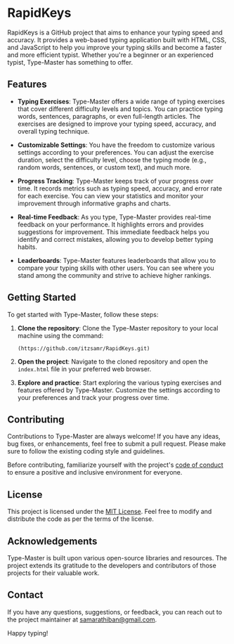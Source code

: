 # RapidKeys

RapidKeys is a GitHub project that aims to enhance your typing speed and accuracy. It provides a web-based typing application built with HTML, CSS, and JavaScript to help you improve your typing skills and become a faster and more efficient typist. Whether you're a beginner or an experienced typist, Type-Master has something to offer.

## Features

- **Typing Exercises**: Type-Master offers a wide range of typing exercises that cover different difficulty levels and topics. You can practice typing words, sentences, paragraphs, or even full-length articles. The exercises are designed to improve your typing speed, accuracy, and overall typing technique.

- **Customizable Settings**: You have the freedom to customize various settings according to your preferences. You can adjust the exercise duration, select the difficulty level, choose the typing mode (e.g., random words, sentences, or custom text), and much more.

- **Progress Tracking**: Type-Master keeps track of your progress over time. It records metrics such as typing speed, accuracy, and error rate for each exercise. You can view your statistics and monitor your improvement through informative graphs and charts.

- **Real-time Feedback**: As you type, Type-Master provides real-time feedback on your performance. It highlights errors and provides suggestions for improvement. This immediate feedback helps you identify and correct mistakes, allowing you to develop better typing habits.

- **Leaderboards**: Type-Master features leaderboards that allow you to compare your typing skills with other users. You can see where you stand among the community and strive to achieve higher rankings.

## Getting Started

To get started with Type-Master, follow these steps:

1. **Clone the repository**: Clone the Type-Master repository to your local machine using the command:

   ```
   (https://github.com/itzsamr/RapidKeys.git)
   ```

2. **Open the project**: Navigate to the cloned repository and open the `index.html` file in your preferred web browser.

3. **Explore and practice**: Start exploring the various typing exercises and features offered by Type-Master. Customize the settings according to your preferences and track your progress over time.

## Contributing

Contributions to Type-Master are always welcome! If you have any ideas, bug fixes, or enhancements, feel free to submit a pull request. Please make sure to follow the existing coding style and guidelines.

Before contributing, familiarize yourself with the project's [code of conduct](CODE_OF_CONDUCT.md) to ensure a positive and inclusive environment for everyone.

## License

This project is licensed under the [MIT License](LICENSE). Feel free to modify and distribute the code as per the terms of the license.

## Acknowledgements

Type-Master is built upon various open-source libraries and resources. The project extends its gratitude to the developers and contributors of those projects for their valuable work.

## Contact

If you have any questions, suggestions, or feedback, you can reach out to the project maintainer at [samarathiban@gmail.com](samarathiban@gmail.com).

Happy typing!

